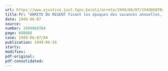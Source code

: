 ```yaml
---
url: https://www.ejustice.just.fgov.be/eli/arrete/1949/06/07/1949060704/justel
title-fr: "ARRETE DU REGENT fixant les époques des vacances annuelles, pour l'année 1949, pour les entreprises relevant de la Commission nationale paritaire de l'industrie de la construction"
date: 1949-06-07
source:
number: 1949060704
page: 888888
case: 1949-06-07/04
publication: 1949-06-16
starts:
modifies:
pdf-original:
pdf-consolidated:
---
```


